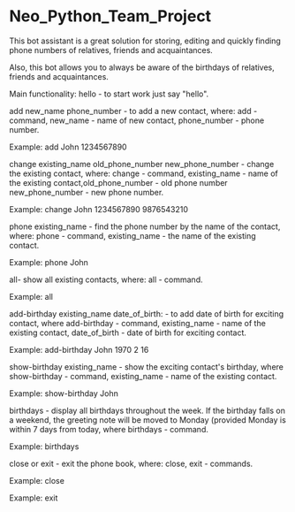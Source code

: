 # Neo_Python_Team_Project


This bot assistant is a great solution for storing, editing and quickly finding phone numbers of relatives, friends and acquaintances.

Also, this bot allows you to always be aware of the birthdays of relatives, friends and acquaintances.

Main functionality: hello - to start work just say "hello".

add new_name phone_number - to add a new contact, where: add - command, new_name - name of new contact, phone_number - phone number.

Example: add John 1234567890

change existing_name old_phone_number new_phone_number - change the existing contact, where: change - command, existing_name - name of the existing contact,old_phone_number - old phone number new_phone_number - new phone number.

Example: change John 1234567890 9876543210

phone existing_name - find the phone number by the name of the contact, where: phone - command, existing_name - the name of the existing contact.

Example: phone John

all- show all existing contacts, where: all - command.

Example: all

add-birthday existing_name date_of_birth: - to add date of birth for exciting contact, where add-birthday - command, existing_name - name of the existing contact, date_of_birth - date of birth for exciting contact.

Example: add-birthday John 1970 2 16

show-birthday existing_name - show the exciting contact's birthday, where show-birthday - command, existing_name - name of the existing contact.

Example: show-birthday John

birthdays - display all birthdays throughout the week. If the birthday falls on a weekend, the greeting note will be moved to Monday (provided Monday is within 7 days from today, where birthdays - command.

Example: birthdays

close or exit - exit the phone book, where: close, exit - commands.

Example: close

Example: exit
